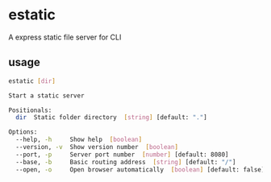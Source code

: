 # estatic

A express static file server for CLI

## usage

```bash
estatic [dir]

Start a static server

Positionals:
  dir  Static folder directory  [string] [default: "."]

Options:
  --help, -h     Show help  [boolean]
  --version, -v  Show version number  [boolean]
  --port, -p     Server port number  [number] [default: 8080]
  --base, -b     Basic routing address  [string] [default: "/"]
  --open, -o     Open browser automatically  [boolean] [default: false]
```
